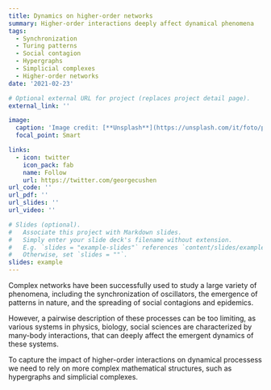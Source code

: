 ```yaml
---
title: Dynamics on higher-order networks
summary: Higher-order interactions deeply affect dynamical phenomena
tags:
  - Synchronization
  - Turing patterns
  - Social contagion
  - Hypergraphs
  - Simplicial complexes
  - Higher-order networks
date: '2021-02-23'

# Optional external URL for project (replaces project detail page).
external_link: ''

image:
  caption: 'Image credit: [**Unsplash**](https://unsplash.com/it/foto/pittura-astratta-rossa-e-nera-9mD8Azfcmc0)'
  focal_point: Smart

links:
  - icon: twitter
    icon_pack: fab
    name: Follow
    url: https://twitter.com/georgecushen
url_code: ''
url_pdf: ''
url_slides: ''
url_video: ''

# Slides (optional).
#   Associate this project with Markdown slides.
#   Simply enter your slide deck's filename without extension.
#   E.g. `slides = "example-slides"` references `content/slides/example-slides.md`.
#   Otherwise, set `slides = ""`.
slides: example
---
```


Complex networks have been successfully used to study a large variety of phenomena, including the synchronization of oscillators, the emergence of patterns in nature, and the spreading of social contagions and epidemics. 

However, a pairwise description of these processes can be too limiting, as various systems in physics, biology, social sciences are characterized by many-body interactions, that can deeply affect the emergent dynamics of these systems. 

To capture the impact of higher-order interactions on dynamical processess we need to rely on more complex mathematical structures, such as hypergraphs and simplicial complexes.
